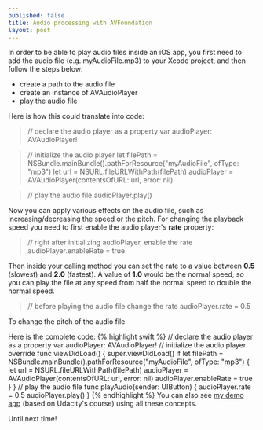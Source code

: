 ```yaml
---
published: false
title: Audio processing with AVFoundation
layout: post
---
```

In order to be able to play audio files inside an iOS app, you first need to add the audio file (e.g. myAudioFile.mp3) to your Xcode project, and then follow the steps below:

- create a path to the audio file
- create an instance of AVAudioPlayer
- play the audio file

Here is how this could translate into code:

> // declare the audio player as a property
var audioPlayer: AVAudioPlayer!


> // initialize the audio player
let filePath = NSBundle.mainBundle().pathForResource("myAudioFile", ofType: "mp3")
let url = NSURL.fileURLWithPath(filePath)
audioPlayer = AVAudioPlayer(contentsOfURL: url, error: nil)


> // play the audio file
audioPlayer.play()


Now you can apply various effects on the audio file, such as increasing/decreasing the speed or the pitch. For changing the playback speed you need to first enable the audio player's __rate__ property:

> // right after initializing audioPlayer, enable the rate
audioPlayer.enableRate = true

Then inside your calling method you can set the rate to a value between __0.5__ (slowest) and __2.0__ (fastest). A value of __1.0__ would be the normal speed, so you can play the file at any speed from half the normal speed to double the normal speed.

> // before playing the audio file change the rate
audioPlayer.rate = 0.5

To change the pitch of the audio file

Here is the complete code:
{% highlight swift %}
// declare the audio player as a property
var audioPlayer: AVAudioPlayer!
// initialize the audio player
override func viewDidLoad() {
        super.viewDidLoad()
        if let filePath = NSBundle.mainBundle().pathForResource("myAudioFile", ofType: "mp3") {
            let url = NSURL.fileURLWithPath(filePath)
            audioPlayer = AVAudioPlayer(contentsOfURL: url, error: nil)
            audioPlayer.enableRate = true
        }
    }
// play the audio file
func playAudio(sender: UIButton) {
        audioPlayer.rate = 0.5
        audioPlayer.play()
    }
{% endhighlight %}
You can also see [my demo app](https://github.com/mhorga/PitchPerfect) (based on Udacity's course) using all these concepts.

Until next time!